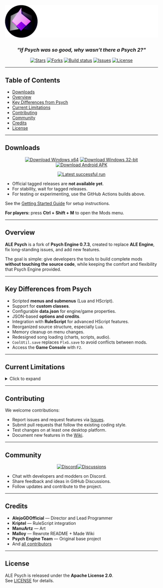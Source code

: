 <h1 align="center">
  <img src="art/githubLogo.png" alt="ALE Psych Logo">
</h1>

<h3 align="center"><em><strong>"If Psych was so good, why wasn’t there a Psych 2?"</strong></em></h3>

<p align="center">
  <a href="https://github.com/ALE-Psych-Crew/ALE-Psych/stargazers"><img alt="Stars" src="https://img.shields.io/github/stars/ALE-Psych-Crew/ALE-Psych?style=flat-square"></a> <a href="https://github.com/ALE-Psych-Crew/ALE-Psych/network/members"><img alt="Forks" src="https://img.shields.io/github/forks/ALE-Psych-Crew/ALE-Psych?style=flat-square"></a> <a href="https://github.com/ALE-Psych-Crew/ALE-Psych/actions"><img alt="Build status" src="https://img.shields.io/github/actions/workflow/status/ALE-Psych-Crew/ALE-Psych/windows.yml?style=flat-square&label=build"></a> <a href="https://github.com/ALE-Psych-Crew/ALE-Psych/issues"><img alt="Issues" src="https://img.shields.io/github/issues/ALE-Psych-Crew/ALE-Psych?style=flat-square"></a> <a href="https://github.com/ALE-Psych-Crew/ALE-Psych/blob/main/LICENSE"><img alt="License" src="https://img.shields.io/github/license/ALE-Psych-Crew/ALE-Psych?style=flat-square"></a>
</p>

---

## Table of Contents
- [Downloads](#downloads)
- [Overview](#overview)
- [Key Differences from Psych](#key-differences-from-psych)
- [Current Limitations](#current-limitations)
- [Contributing](#contributing)
- [Community](#community)
- [Credits](#credits)
- [License](#license)

---

## Downloads

<p align="center">
  <a href="https://github.com/ALE-Psych-Crew/ALE-Psych/actions/runs/17804508136/artifacts/4037104941"><img alt="Download Windows x64" src="https://img.shields.io/badge/Windows%20x64-download-2ea44f.svg"></a> <a href="https://github.com/ALE-Psych-Crew/ALE-Psych/actions/runs/17804508112/artifacts/4037108675"><img alt="Download Windows 32-bit" src="https://img.shields.io/badge/Windows%2032--bit-download-2ea44f.svg"></a> <a href="https://github.com/ALE-Psych-Crew/ALE-Psych/actions/runs/17804508108/artifacts/4037285682"><img alt="Download Android APK" src="https://img.shields.io/badge/Android%20APK-download-2ea44f.svg"></a>
</p>

<p align="center">
  <a href="https://github.com/ALE-Psych-Crew/ALE-Psych/actions?query=branch%3Amain+is%3Asuccess"><img alt="Latest successful run" src="https://img.shields.io/badge/Latest%20successful%20run-view-0366d6.svg"></a>
</p>

- Official tagged releases are **not available yet**.  
- For stability, wait for tagged releases.  
- For testing or experimenting, use the GitHub Actions builds above.  

See the [Getting Started Guide](https://github.com/ALE-Psych-Crew/ALE-Psych/wiki) for setup instructions.  

**For players:** press **Ctrl + Shift + M** to open the Mods menu.  

---

## Overview
**ALE Psych** is a fork of **Psych Engine 0.7.3**, created to replace **ALE Engine**, fix long-standing issues, and add new features.  

The goal is simple: give developers the tools to build complete mods **without touching the source code**, while keeping the comfort and flexibility that Psych Engine provided.  

---

## Key Differences from Psych
- Scripted **menus and submenus** (Lua and HScript).  
- Support for **custom classes**.  
- Configurable **data.json** for engine/game properties.  
- JSON-based **options and credits**.  
- Integration with **RuleScript** for advanced HScript features.  
- Reorganized source structure, especially Lua.  
- Memory cleanup on menu changes.  
- Redesigned song loading (charts, scripts, audio).  
- `CoolUtil.save` replaces `FlxG.save` to avoid conflicts between mods.  
- Access the **Game Console** with `F2`.  

---

## Current Limitations
<details>
  <summary>Click to expand</summary>

- Editors are unstable and may crash. Use Psych 0.7.3 for editor work.  
- Some performance issues may still exist.  
- Documentation is incomplete.  
- Certain HScript/Lua functions are missing.  
- Transitions, pause menu, game over, and default songs are not fully customizable.  
- Original week backgrounds are still in source; planned rewrite in HScript.  
- Options menu rewrite and note color customization are pending.  
- More Lua functions and extensible classes are planned.  

</details>

---

## Contributing
We welcome contributions:  

- Report issues and request features via [Issues](https://github.com/ALE-Engine-Crew/ALE-Psych/issues).  
- Submit pull requests that follow the existing coding style.  
- Test changes on at least one desktop platform.  
- Document new features in the [Wiki](https://github.com/ALE-Psych-Crew/ALE-Psych/wiki).  

---

## Community

<p align="center">
  <a href="https://discord.gg/NP4U9CUrsH"><img alt="Discord" src="https://img.shields.io/discord/1285303468772425779?label=Discord&logo=discord&logoColor=white&color=5865F2"></a><a href="https://github.com/ALE-Psych-Crew/ALE-Psych/discussions"><img alt="Discussions" src="https://img.shields.io/badge/GitHub-Discussions-blue?logo=github"></a>
</p>


- Chat with developers and modders on Discord.  
- Share feedback and ideas in GitHub Discussions.  
- Follow updates and contribute to the project.  

---

## Credits
- **AlejoGDOfficial** — Director and Lead Programmer  
- **Kriptel** — RuleScript integration  
- **ManuArtz** — Art  
- **Malloy** — Rewrote README + Made Wiki  
- **Psych Engine Team** — Original base project  
- And [all contributors](https://github.com/ALE-Psych-Crew/ALE-Psych/graphs/contributors)  

---

## License
ALE Psych is released under the **Apache License 2.0**.  
See [LICENSE](LICENSE) for details.  
